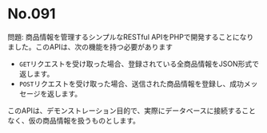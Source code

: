 # No.091

問題: 商品情報を管理するシンプルなRESTful APIをPHPで開発することになりました。このAPIは、次の機能を持つ必要があります

- `GET`リクエストを受け取った場合、登録されている全商品情報をJSON形式で返します。
- `POST`リクエストを受け取った場合、送信された商品情報を登録し、成功メッセージを返します。

このAPIは、デモンストレーション目的で、実際にデータベースに接続することなく、仮の商品情報を扱うものとします。
